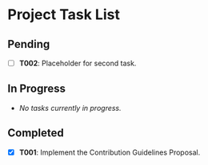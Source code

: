 # Project Task List

## Pending
- [ ] **T002**: Placeholder for second task.

## In Progress
- *No tasks currently in progress.*

## Completed
- [x] **T001**: Implement the Contribution Guidelines Proposal.

